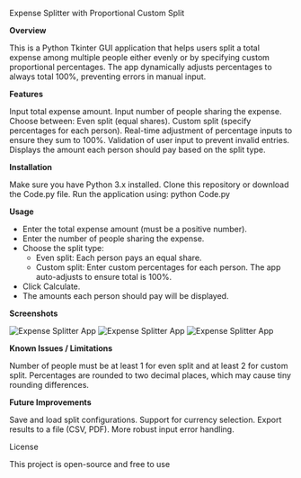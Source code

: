 Expense Splitter with Proportional Custom Split

**Overview**

This is a Python Tkinter GUI application that helps users split a total expense among multiple people either evenly or by specifying custom proportional percentages. The app dynamically adjusts percentages to always total 100%, preventing errors in manual input.

**Features**

Input total expense amount.
Input number of people sharing the expense.
Choose between:
Even split (equal shares).
Custom split (specify percentages for each person).
Real-time adjustment of percentage inputs to ensure they sum to 100%.
Validation of user input to prevent invalid entries.
Displays the amount each person should pay based on the split type.

              
**Installation**

Make sure you have Python 3.x installed.
Clone this repository or download the Code.py file.
Run the application using:
python Code.py

              
**Usage**

- Enter the total expense amount (must be a positive number).  
- Enter the number of people sharing the expense.  
- Choose the split type:  
  - Even split: Each person pays an equal share.  
  - Custom split: Enter custom percentages for each person. The app auto-adjusts to ensure total is 100%.  
- Click Calculate.  
- The amounts each person should pay will be displayed.

**Screenshots**

![Expense Splitter App](<img width="505" alt="Image" src="https://github.com/user-attachments/assets/084e1e51-8ea3-42a2-9345-7ec877124946" />)
![Expense Splitter App](https://joaorneves.com/python_projects/Udemy%20Class_2_Expense%20Splitter/images/screenshot2.png)
![Expense Splitter App](https://joaorneves.com/python_projects/Udemy%20Class_2_Expense%20Splitter/images/screenshot3.png)

**Known Issues / Limitations**

Number of people must be at least 1 for even split and at least 2 for custom split.
Percentages are rounded to two decimal places, which may cause tiny rounding differences.

 
**Future Improvements**

Save and load split configurations.
Support for currency selection.
Export results to a file (CSV, PDF).
More robust input error handling.

 
License

This project is open-source and free to use 
